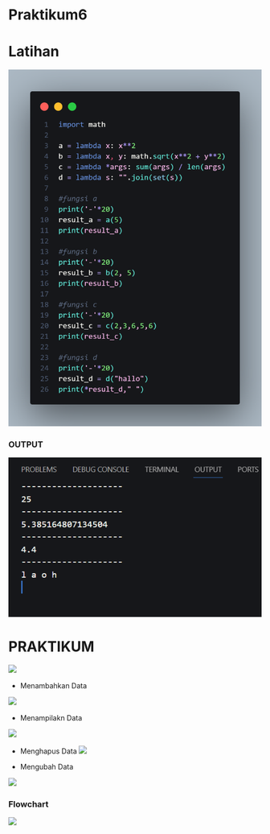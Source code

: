 # Praktikum6

# Latihan

![](dokumentasi/latihan.png)

<h3>OUTPUT</h3>

![](dokumentasi/Screenshot%202023-12-02%20154550.png)

<h1>PRAKTIKUM</h1>

![](gambar/fungsi.png)

- Menambahkan Data

![](gambar/tambah.png)

- Menampilakn Data

![](gambar/tampil.png)

- Menghapus Data
![](gambar/hapus.png)

- Mengubah Data

![](gambar/ubah.png)

<h3>Flowchart</h3>

![](gambar/flowchart.png)

